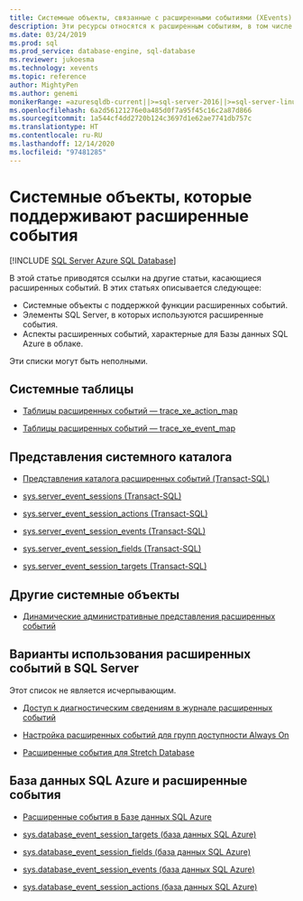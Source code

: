 ```yaml
---
title: Системные объекты, связанные с расширенными событиями (XEvents)
description: Эти ресурсы относятся к расширенным событиям, в том числе описывают, как их поддерживают системные объекты, как их использует SQL Server и как они связаны с базой данных SQL Azure.
ms.date: 03/24/2019
ms.prod: sql
ms.prod_service: database-engine, sql-database
ms.reviewer: jukoesma
ms.technology: xevents
ms.topic: reference
author: MightyPen
ms.author: genemi
monikerRange: =azuresqldb-current||>=sql-server-2016||>=sql-server-linux-2017||=azuresqldb-mi-current
ms.openlocfilehash: 6a2d56121276e0a485d0f7a95f45c16c2a87d866
ms.sourcegitcommit: 1a544cf4dd2720b124c3697d1e62ae7741db757c
ms.translationtype: HT
ms.contentlocale: ru-RU
ms.lasthandoff: 12/14/2020
ms.locfileid: "97481285"
---
```

# <a name="system-objects-that-support-extended-events"></a>Системные объекты, которые поддерживают расширенные события

[!INCLUDE [SQL Server Azure SQL Database](../../includes/applies-to-version/sql-asdb.md)]

В этой статье приводятся ссылки на другие статьи, касающиеся расширенных событий. В этих статьях описывается следующее:

- Системные объекты с поддержкой функции расширенных событий.
- Элементы SQL Server, в которых используются расширенные события.
- Аспекты расширенных событий, характерные для Базы данных SQL Azure в облаке.

Эти списки могут быть неполными.

## <a name="system-tables"></a>Системные таблицы

- [Таблицы расширенных событий — trace_xe_action_map](../system-tables/extended-events-tables-trace-xe-action-map.md)

- [Таблицы расширенных событий — trace_xe_event_map](../system-tables/extended-events-tables-trace-xe-event-map.md)

## <a name="system-catalog-views"></a>Представления системного каталога

- [Представления каталога расширенных событий (Transact-SQL)](../system-catalog-views/extended-events-catalog-views-transact-sql.md)

- [sys.server_event_sessions (Transact-SQL)](../system-catalog-views/sys-server-event-sessions-transact-sql.md)

- [sys.server_event_session_actions (Transact-SQL)](../system-catalog-views/sys-server-event-session-actions-transact-sql.md)

- [sys.server_event_session_events (Transact-SQL)](../system-catalog-views/sys-server-event-session-events-transact-sql.md)

- [sys.server_event_session_fields (Transact-SQL)](../system-catalog-views/sys-server-event-session-fields-transact-sql.md)

- [sys.server_event_session_targets (Transact-SQL)](../system-catalog-views/sys-server-event-session-targets-transact-sql.md)

## <a name="other-system-objects"></a>Другие системные объекты

- [Динамические административные представления расширенных событий](../system-dynamic-management-views/extended-events-dynamic-management-views.md)

## <a name="uses-of-extended-events-by-sql-server-itself"></a>Варианты использования расширенных событий в SQL Server

Этот список не является исчерпывающим.

- [Доступ к диагностическим сведениям в журнале расширенных событий](../native-client/features/accessing-diagnostic-information-in-the-extended-events-log.md)

- [Настройка расширенных событий для групп доступности Always On](../../database-engine/availability-groups/windows/always-on-extended-events.md)

- [Расширенные события для Stretch Database](../../sql-server/stretch-database/extended-events-for-stretch-database.md)

## <a name="azure-sql-database-and-extended-events"></a>База данных SQL Azure и расширенные события

- [Расширенные события в Базе данных SQL Azure](/azure/sql-database/sql-database-xevent-db-diff-from-svr)

- [sys.database_event_session_targets (база данных SQL Azure)](../system-catalog-views/sys-database-event-session-targets-azure-sql-database.md)

- [sys.database_event_session_fields (база данных SQL Azure)](../system-catalog-views/sys-database-event-session-fields-azure-sql-database.md)

- [sys.database_event_session_events (база данных SQL Azure)](../system-catalog-views/sys-database-event-session-events-azure-sql-database.md)

- [sys.database_event_session_actions (база данных SQL Azure)](../system-catalog-views/sys-database-event-session-actions-azure-sql-database.md)
